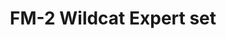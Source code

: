 ---
layout: product
title: "FM-2 Wildcat Expert set"
price: "3300" 
desc: "Plastična maketa"
img_path: "/assets/img/AH70031.webp"
brand: "Arma Hobby"
available: true
special_offer: false
new: false
soon: false
cat: "010000"
subcat: "014200"
subsubcat: "00"
sifra: "AH70031"
popular: false
spec: false
---